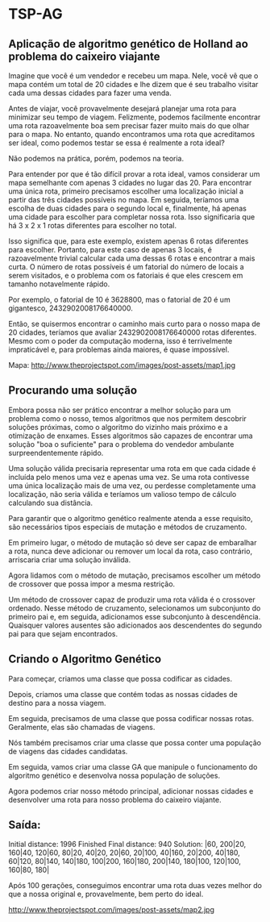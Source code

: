 # TSP-AG

## Aplicação de algoritmo genético de Holland ao problema do caixeiro viajante

Imagine que você é um vendedor e recebeu um mapa. Nele, você vê que o mapa contém um total de 20 cidades e lhe dizem que é seu trabalho visitar cada uma dessas cidades para fazer uma venda.

Antes de viajar, você provavelmente desejará planejar uma rota para minimizar seu tempo de viagem. Felizmente, podemos facilmente encontrar uma rota razoavelmente boa sem precisar fazer muito mais do que olhar para o mapa. No entanto, quando encontramos uma rota que acreditamos ser ideal, como podemos testar se essa é realmente a rota ideal?

Não podemos na prática, porém, podemos na teoria.

Para entender por que é tão difícil provar a rota ideal, vamos considerar um mapa semelhante com apenas 3 cidades no lugar das 20. Para encontrar uma única rota, primeiro precisamos escolher uma localização inicial a partir das três cidades possíveis no mapa. Em seguida, teríamos uma escolha de duas cidades para o segundo local e, finalmente, há apenas uma cidade para escolher para completar nossa rota. Isso significaria que há 3 x 2 x 1 rotas diferentes para escolher no total.

Isso significa que, para este exemplo, existem apenas 6 rotas diferentes para escolher. Portanto, para este caso de apenas 3 locais, é razoavelmente trivial calcular cada uma dessas 6 rotas e encontrar a mais curta. O número de rotas possíveis é um fatorial do número de locais a serem visitados, e o problema com os fatoriais é que eles crescem em tamanho notavelmente rápido.

Por exemplo, o fatorial de 10 é 3628800, mas o fatorial de 20 é um gigantesco, 2432902008176640000.

Então, se quisermos encontrar o caminho mais curto para o nosso mapa de 20 cidades, teríamos que avaliar 2432902008176640000 rotas diferentes. Mesmo com o poder da computação moderna, isso é terrivelmente impraticável e, para problemas ainda maiores, é quase impossível.

Mapa:
http://www.theprojectspot.com/images/post-assets/map1.jpg

## Procurando uma solução

Embora possa não ser prático encontrar a melhor solução para um problema como o nosso, temos algoritmos que nos permitem descobrir soluções próximas, como o algoritmo do vizinho mais próximo e a otimização de enxames. Esses algoritmos são capazes de encontrar uma solução "boa o suficiente" para o problema do vendedor ambulante surpreendentemente rápido. 

Uma solução válida precisaria representar uma rota em que cada cidade é incluída pelo menos uma vez e apenas uma vez. Se uma rota contivesse uma única localização mais de uma vez, ou perdesse completamente uma localização, não seria válida e teríamos um valioso tempo de cálculo calculando sua distância.

Para garantir que o algoritmo genético realmente atenda a esse requisito, são necessários tipos especiais de mutação e métodos de cruzamento.

Em primeiro lugar, o método de mutação só deve ser capaz de embaralhar a rota, nunca deve adicionar ou remover um local da rota, caso contrário, arriscaria criar uma solução inválida. 

Agora lidamos com o método de mutação, precisamos escolher um método de crossover que possa impor a mesma restrição.

Um método de crossover capaz de produzir uma rota válida é o crossover ordenado. Nesse método de cruzamento, selecionamos um subconjunto do primeiro pai e, em seguida, adicionamos esse subconjunto à descendência. Quaisquer valores ausentes são adicionados aos descendentes do segundo pai para que sejam encontrados.


## Criando o Algoritmo Genético

Para começar, criamos uma classe que possa codificar as cidades.

Depois, criamos uma classe que contém todas as nossas cidades de destino para a nossa viagem.

Em seguida, precisamos de uma classe que possa codificar nossas rotas. Geralmente, elas são chamadas de viagens.

Nós também precisamos criar uma classe que possa conter uma população de viagens das cidades candidatas.

Em seguida, vamos criar uma classe GA que manipule o funcionamento do algoritmo genético e desenvolva nossa população de soluções.

Agora podemos criar nosso método principal, adicionar nossas cidades e desenvolver uma rota para nosso problema do caixeiro viajante.


## Saída:

Initial distance: 1996
Finished
Final distance: 940
Solution:
|60, 200|20, 160|40, 120|60, 80|20, 40|20, 20|60, 20|100, 40|160, 20|200, 40|180, 60|120, 80|140, 140|180, 100|200, 160|180, 200|140, 180|100, 120|100, 160|80, 180|


Após 100 gerações, conseguimos encontrar uma rota duas vezes melhor do que a nossa original e, provavelmente, bem perto do ideal.

http://www.theprojectspot.com/images/post-assets/map2.jpg
